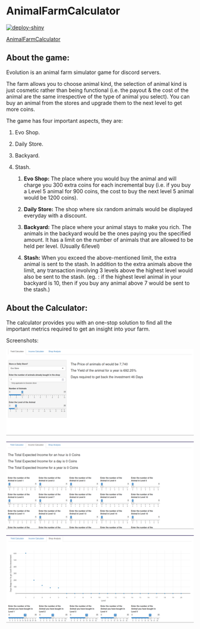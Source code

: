 # AnimalFarmCalculator

[![deploy-shiny](https://github.com/SanjayShetty01/AnimalFarmCalculator/actions/workflows/main.yml/badge.svg)](https://github.com/SanjayShetty01/AnimalFarmCalculator/actions/workflows/main.yml)

[AnimalFarmCalculator](https://sanjayshetty01.shinyapps.io/WSBEvolutionCalc)

## About the game:

Evolution is an animal farm simulator game for discord servers. 

The farm allows you to choose animal kind, the selection of animal kind is just cosmetic rather than being functional (i.e. the payout & the cost of the animal are the same irrespective of the type of animal you select). You can buy an animal from the stores and upgrade them to the next level to get more coins. 

The game has four important aspects, they are:

1.  Evo Shop.
    
2.  Daily Store.
    
3.  Backyard.
    
4.  Stash.
    
    1.  **Evo Shop:** The place where you would buy the animal and will charge you 300 extra coins for each incremental buy (i.e. if you buy a Level 5 animal for 900 coins, the cost to buy the next level 5 animal would be 1200 coins).
        
    2.  **Daily Store:** The shop where six random animals would be displayed everyday with a discount. 
        
    3.  **Backyard:** The place where your animal stays to make you rich. The animals in the backyard would be the ones paying you the specified amount. It has a limit on the number of animals that are allowed to be held per level. (Usually 6/level)
        
    4.  **Stash:** When you exceed the above-mentioned limit, the extra animal is sent to the stash. In addition to the extra animals above the limit, any transaction involving 3 levels above the highest level would also be sent to the stash. (eg. : if the highest level animal in your backyard is 10, then if you buy any animal above 7 would be sent to the stash.)

## About the Calculator:
The calculator provides you with an one-stop solution to find all the important metrics required to get an insight into your farm. 


Screenshots:

![YieldCalc](https://github.com/SanjayShetty01/AnimalFarmCalculator/blob/main/images/yieldCalc.png)


![IncomeCalc](https://github.com/SanjayShetty01/AnimalFarmCalculator/blob/main/images/IncomeCalc.png)

![ShopA](https://github.com/SanjayShetty01/AnimalFarmCalculator/blob/main/images/ShopA.png)

